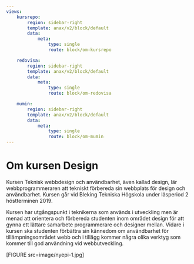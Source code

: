 ```yaml
---
views:
    kursrepo:
        region: sidebar-right
        template: anax/v2/block/default
        data:
            meta: 
                type: single
                route: block/om-kursrepo

    redovisa:
        region: sidebar-right
        template: anax/v2/block/default
        data:
            meta: 
                type: single
                route: block/om-redovisa

    mumin:
        region: sidebar-right
        template: anax/v2/block/default
        data:
            meta: 
                type: single
                route: block/om-mumin
---
```

Om kursen Design
=========================

Kursen Teknisk webbdesign och användbarhet, även kallad design, lär webbprogrammeraren att tekniskt förbereda sin webbplats för design och användbarhet. Kursen går vid Bleking Tekniska Högskola under läsperiod 2 höstterminen 2019.

Kursen har utgångspunkt i teknikerna som används i utveckling men är menad att orientera och förbereda studenten inom området design för att gynna ett lättare samarbete programmerare och designer mellan. Vidare i kursen ska studenten förbättra sin kännedom om användbarhet för tillämpningsområdet webb och i tillägg kommer några olika verktyg som kommer till god användning vid webbutveckling.

[FIGURE src=image/nyepi-1.jpg]